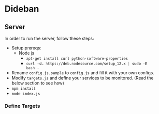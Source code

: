 # Dideban

## Server
In order to run the server, follow these steps:
- Setup prereqs:
  - Node js
    - `apt-get install curl python-software-properties`
    - `curl -sL https://deb.nodesource.com/setup_12.x | sudo -E bash -`
- Rename `config.js.sample` to `config.js` and fill it with your own configs.
- Modify `targets.js` and define your services to be monitored. (Read the below section to see how)
- `npm install`
- `node index.js`

### Define Targets
